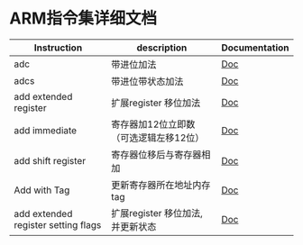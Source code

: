 # ARM指令集详细文档

| Instruction                         | description                            | Documentation                                   |
| ----------------------------------- | -------------------------------------- | ----------------------------------------------- |
| adc                                 | 带进位加法                             | [Doc](../ocean/ARMV8/1adc.md)                   |
| adcs                                | 带进位带状态加法                       | [Doc](../ocean/ARMV8/2adcs.md)                  |
| add extended register               | 扩展register 移位加法                  | [Doc](../ocean/ARMV8/3add_extended_register.md) |
| add immediate                       | 寄存器加12位立即数（可选逻辑左移12位） | [Doc](../ocean/ARMV8/4add_immediate.md)         |
| add shift register                  | 寄存器位移后与寄存器相加               | [Doc](../ocean/ARMV8/5add_shift_register.md)    |
| Add with Tag                        | 更新寄存器所在地址内存tag              | [Doc](../ocean/ARMV8/6add_with_tag.md)          |
| add extended register setting flags | 扩展register 移位加法, 并更新状态      | [Doc](../ocean/ARMV8/3add_extended_register.md) |